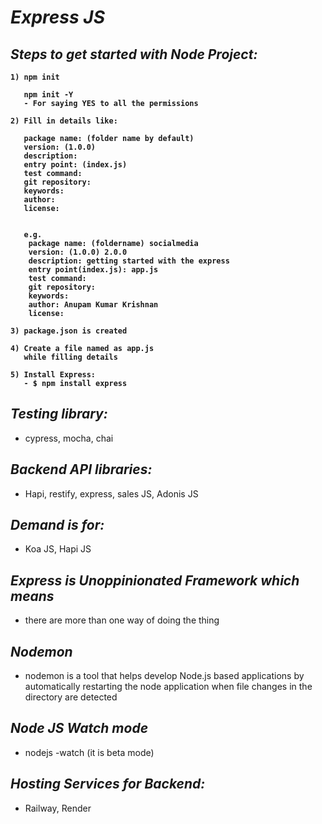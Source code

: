 # _Express JS_

## _Steps to get started with Node Project:_

<b>

```text
1) npm init

   npm init -Y
   - For saying YES to all the permissions

2) Fill in details like:

   package name: (folder name by default) 
   version: (1.0.0) 
   description:
   entry point: (index.js)
   test command: 
   git repository: 
   keywords: 
   author:
   license:
   
   
   e.g.
    package name: (foldername) socialmedia
    version: (1.0.0) 2.0.0
    description: getting started with the express
    entry point(index.js): app.js
    test command: 
    git repository:
    keywords:
    author: Anupam Kumar Krishnan
    license:

3) package.json is created

4) Create a file named as app.js
   while filling details
   
5) Install Express:
   - $ npm install express
```
</b>


## _Testing library:_  
   - cypress, mocha, chai

## _Backend API libraries:_
   - Hapi, restify, express, sales JS, Adonis JS

## _Demand is for:_ 
   - Koa JS, Hapi JS
   

## _Express is Unoppinionated Framework which means_
 - there are more than one way of doing the thing

## _Nodemon_
   - nodemon is a tool that helps develop Node.js based applications by automatically restarting the node application when file changes in the directory are detected

## _Node JS Watch mode_
- nodejs -watch  (it is beta mode)

## _Hosting Services for Backend:_
- Railway,  Render
